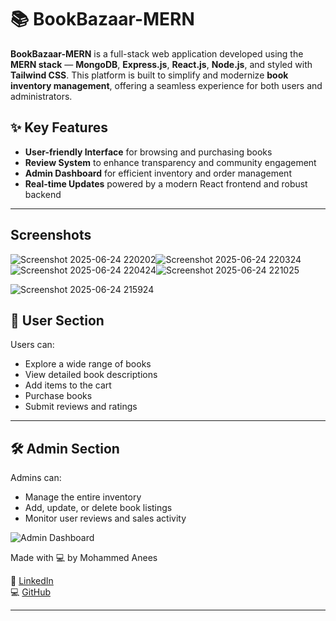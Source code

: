 
# 📚 BookBazaar-MERN

**BookBazaar-MERN** is a full-stack web application developed using the **MERN stack** — **MongoDB**, **Express.js**, **React.js**, **Node.js**, and styled with **Tailwind CSS**. This platform is built to simplify and modernize **book inventory management**, offering a seamless experience for both users and administrators.

## ✨ Key Features

* **User-friendly Interface** for browsing and purchasing books
* **Review System** to enhance transparency and community engagement
* **Admin Dashboard** for efficient inventory and order management
* **Real-time Updates** powered by a modern React frontend and robust backend

---


##  Screenshots
![Screenshot 2025-06-24 220202](https://github.com/user-attachments/assets/4ac187d6-a0a0-4273-a783-8f8f050141de)![Screenshot 2025-06-24 220324](https://github.com/user-attachments/assets/ff795614-75b8-46ea-985a-7bef72cf4f7d)![Screenshot 2025-06-24 220424](https://github.com/user-attachments/assets/d0770a3a-55b9-4228-81b5-39718d9e035d)![Screenshot 2025-06-24 221025](https://github.com/user-attachments/assets/7ab19a1c-473f-4fd0-947b-6c4f7b96c281)



![Screenshot 2025-06-24 215924](https://github.com/user-attachments/assets/ec134d31-9694-4ed6-ab56-b2b61179026a)



## 👤 User Section

Users can:

* Explore a wide range of books
* View detailed book descriptions
* Add items to the cart
* Purchase books
* Submit reviews and ratings



---

## 🛠️ Admin Section

Admins can:

* Manage the entire inventory
* Add, update, or delete book listings
* Monitor user reviews and sales activity

![Admin Dashboard](https://github.com/user-attachments/assets/c98b1742-dc04-4d94-873d-5eb4af8420f3)


 Made with 💻 by Mohammed Anees  

🔗 [LinkedIn](https://linkedin.com/in/mohammedaneesdev)  
💻 [GitHub](https://github.com/Mohammedanees06)


---



